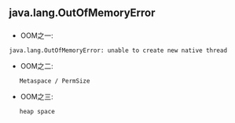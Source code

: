 ## java.lang.OutOfMemoryError
### 
 - OOM之一:
 ```
 java.lang.OutOfMemoryError: unable to create new native thread
 ```
 - OOM之二:
 ```
    Metaspace / PermSize
 ```
 - OOM之三:
 ```
    heap space
 ```

